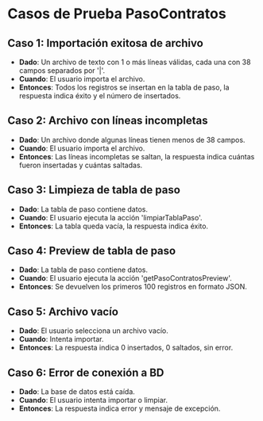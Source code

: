 # Casos de Prueba PasoContratos

## Caso 1: Importación exitosa de archivo
- **Dado**: Un archivo de texto con 1 o más líneas válidas, cada una con 38 campos separados por '|'.
- **Cuando**: El usuario importa el archivo.
- **Entonces**: Todos los registros se insertan en la tabla de paso, la respuesta indica éxito y el número de insertados.

## Caso 2: Archivo con líneas incompletas
- **Dado**: Un archivo donde algunas líneas tienen menos de 38 campos.
- **Cuando**: El usuario importa el archivo.
- **Entonces**: Las líneas incompletas se saltan, la respuesta indica cuántas fueron insertadas y cuántas saltadas.

## Caso 3: Limpieza de tabla de paso
- **Dado**: La tabla de paso contiene datos.
- **Cuando**: El usuario ejecuta la acción 'limpiarTablaPaso'.
- **Entonces**: La tabla queda vacía, la respuesta indica éxito.

## Caso 4: Preview de tabla de paso
- **Dado**: La tabla de paso contiene datos.
- **Cuando**: El usuario ejecuta la acción 'getPasoContratosPreview'.
- **Entonces**: Se devuelven los primeros 100 registros en formato JSON.

## Caso 5: Archivo vacío
- **Dado**: El usuario selecciona un archivo vacío.
- **Cuando**: Intenta importar.
- **Entonces**: La respuesta indica 0 insertados, 0 saltados, sin error.

## Caso 6: Error de conexión a BD
- **Dado**: La base de datos está caída.
- **Cuando**: El usuario intenta importar o limpiar.
- **Entonces**: La respuesta indica error y mensaje de excepción.
